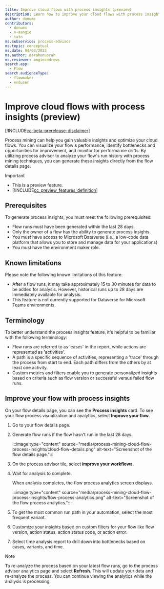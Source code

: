```yaml
---
title: Improve cloud flows with process insights (preview)
description: Learn how to improve your cloud flows with process insights in the process advisor feature in Power Automate.
author: donums
contributors:
  - donums
  - v-aangie 
  - tatn
ms.subservice: process-advisor
ms.topic: conceptual
ms.date: 04/03/2023
ms.author: derahonuorah
ms.reviewer: angieandrews
search.app: 
  - Flow
search.audienceType: 
  - flowmaker
  - enduser
---
```


# Improve cloud flows with process insights (preview)

[!INCLUDE[cc-beta-prerelease-disclaimer](./includes/cc-beta-prerelease-disclaimer.md)]

Process mining can help you gain valuable insights and optimize your cloud flows. You can visualize your flow's performance, identify bottlenecks and opportunities for improvement, and monitor for performance drifts. By utilizing process advisor to analyze your flow's run history with process mining techniques, you can generate these insights directly from the flow details page.

> [!IMPORTANT]
>
> - This is a preview feature.
> - [!INCLUDE[cc_preview_features_definition](includes/cc-preview-features-definition.md)]

## Prerequisites

To generate process insights, you must meet the following prerequisites:

- Flow runs must have been generated within the last 28 days.
- Only the owner of a flow has the ability to generate process insights.
- You must have access to Microsoft Dataverse (i.e., a low-code data platform that allows you to store and manage data for your applications)
- You must have the environment maker role.

## Known limitations

Please note the following known limitations of this feature:

- After a flow runs, it may take approximately 15 to 30 minutes for data to be added for analysis. However, historical runs up to 28 days are immediately available for analysis.
- This feature is not currently supported for Dataverse for Microsoft Teams environments.

## Terminology

To better understand the process insights feature, it's helpful to be familiar with the following terminology:

- Flow runs are referred to as 'cases' in the report, while actions are represented as 'activities'.
- A path is a specific sequence of activities, representing a 'trace' through the process from start to end. Each path differs from the others by at least one activity.
- Custom metrics and filters enable you to generate personalized insights based on criteria such as flow version or successful versus failed flow runs.

## Improve your flow with process insights

On your flow details page, you can see the **Process insights** card. To see your flow process visualization and analytics, select **Improve your flow**.
  
1. Go to your flow details page.

1. Generate flow runs if the flow hasn't run in the last 28 days.

    :::image type="content" source="media/process-mining-cloud-flow-process-insights/cloud-flow-details.png" alt-text="Screenshot of the flow details page.":::

1. On the process advisor tile, select **improve your workflows**.

1. Wait for analysis to complete.

    When analysis completes, the flow process analytics screen displays.

    :::image type="content" source="media/process-mining-cloud-flow-process-insights/flow-process-analytics.png" alt-text="Screenshot of the flow process analytics.":::

1. To get the most common run path in your automation, select the most frequent variant.

1. Customize your insights based on custom filters for your flow like flow version, action status, action status code, or action error.

1. Select time analysis report to drill down into bottlenecks based on cases, variants, and time.

> [!NOTE]
> To re-analyze the process based on your latest flow runs, go to the process advisor analytics page and select **Refresh**. This will update your data and re-analyze the process. You can continue viewing the analytics while the analysis is processing.
